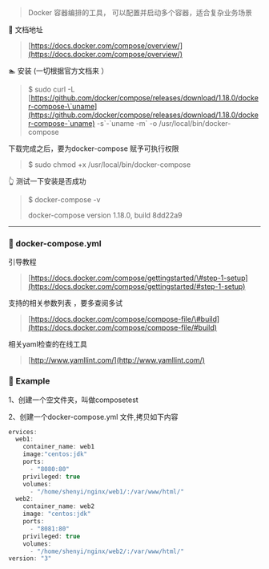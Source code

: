 > Docker 容器编排的工具， 可以配置并启动多个容器，适合复杂业务场景

📘 文档地址

> [https://docs.docker.com/compose/overview/](https://docs.docker.com/compose/overview/)

🏊 安装 \(一切根据官方文档来 ）

> $ sudo curl -L [https://github.com/docker/compose/releases/download/1.18.0/docker-compose-\`uname](https://github.com/docker/compose/releases/download/1.18.0/docker-compose-`uname) -s\`-\`uname -m\` -o /usr/local/bin/docker-compose

下载完成之后，要为docker-compose 赋予可执行权限

> $ sudo chmod +x /usr/local/bin/docker-compose

👆 测试一下安装是否成功

> $  docker-compose -v
>
> docker-compose version 1.18.0, build 8dd22a9

---

### 📀 docker-compose.yml

引导教程

> [https://docs.docker.com/compose/gettingstarted/\#step-1-setup](https://docs.docker.com/compose/gettingstarted/#step-1-setup)

支持的相关参数列表 ，要多查阅多试

> [https://docs.docker.com/compose/compose-file/\#build](https://docs.docker.com/compose/compose-file/#build)

相关yaml检查的在线工具

> [http://www.yamllint.com/](http://www.yamllint.com/)

### 💐 Example

1、创建一个空文件夹，叫做composetest

2、创建一个docker-compose.yml 文件,拷贝如下内容

```js
ervices: 
  web1: 
    container_name: web1
    image:"centos:jdk"
    ports: 
      - "8080:80"
    privileged: true
    volumes: 
      - "/home/shenyi/nginx/web1/:/var/www/html/"
  web2: 
    container_name: web2
    image: "centos:jdk"
    ports: 
      - "8081:80"
    privileged: true
    volumes: 
      - "/home/shenyi/nginx/web2/:/var/www/html/"
version: "3"
```



